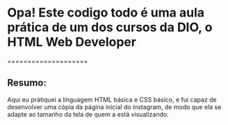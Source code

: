 # Opa! Este codigo todo é uma aula prática de um dos cursos da DIO, o HTML Web Developer
====================
## Resumo:

Aqui eu prátiquei a línguagem HTML básica e CSS básico, e fui capaz de desenvolver uma cópia da página inicial do instagram, de modo que ela se adapte ao tamanho da tela de quem a está visualizando.